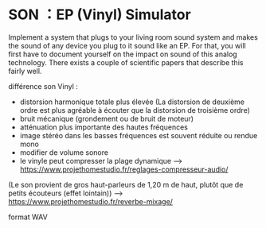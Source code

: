 # SON ：EP (Vinyl) Simulator 
Implement a system that plugs to your living room sound system and makes the sound of any device you plug to it sound like an EP. For that, you will first have to document yourself on the impact on sound of this analog technology. There exists a couple of scientific papers that describe this fairly well. 

différence son Vinyl :
- distorsion harmonique totale plus élevée (La distorsion de deuxième ordre est plus agréable à écouter que la distorsion de troisième ordre)
- bruit mécanique (grondement ou de bruit de moteur)
- atténuation plus importante des hautes fréquences
- image stéréo dans les basses fréquences est souvent réduite ou rendue mono
- modifier de volume sonore
- le vinyle peut compresser la plage dynamique
--> https://www.projethomestudio.fr/reglages-compresseur-audio/

(Le son provient de gros haut-parleurs de 1,20 m de haut, plutôt que de petits écouteurs (effet lointain))
--> https://www.projethomestudio.fr/reverbe-mixage/ 

format WAV